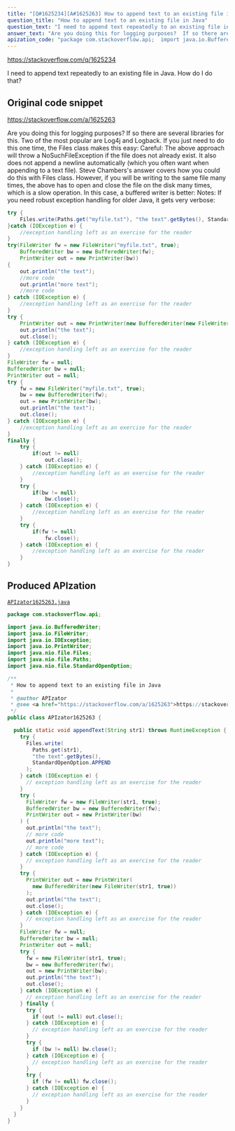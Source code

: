 ```yaml
---
title: "[Q#1625234][A#1625263] How to append text to an existing file in Java"
question_title: "How to append text to an existing file in Java"
question_text: "I need to append text repeatedly to an existing file in Java. How do I do that?"
answer_text: "Are you doing this for logging purposes?  If so there are several libraries for this. Two of the most popular are Log4j and Logback. If you just need to do this one time, the Files class makes this easy: Careful: The above approach will throw a NoSuchFileException if the file does not already exist. It also does not append a newline automatically (which you often want when appending to a text file). Steve Chambers's answer covers how you could do this with Files class. However, if you will be writing to the same file many times, the above has to open and close the file on the disk many times, which is a slow operation. In this case, a buffered writer is better: Notes: If you need robust exception handling for older Java, it gets very verbose:"
apization_code: "package com.stackoverflow.api;  import java.io.BufferedWriter; import java.io.FileWriter; import java.io.IOException; import java.io.PrintWriter; import java.nio.file.Files; import java.nio.file.Paths; import java.nio.file.StandardOpenOption;  /**  * How to append text to an existing file in Java  *  * @author APIzator  * @see <a href=\"https://stackoverflow.com/a/1625263\">https://stackoverflow.com/a/1625263</a>  */ public class APIzator1625263 {    public static void appendText(String str1) throws RuntimeException {     try {       Files.write(         Paths.get(str1),         \"the text\".getBytes(),         StandardOpenOption.APPEND       );     } catch (IOException e) {       // exception handling left as an exercise for the reader     }     try (       FileWriter fw = new FileWriter(str1, true);       BufferedWriter bw = new BufferedWriter(fw);       PrintWriter out = new PrintWriter(bw)     ) {       out.println(\"the text\");       // more code       out.println(\"more text\");       // more code     } catch (IOException e) {       // exception handling left as an exercise for the reader     }     try {       PrintWriter out = new PrintWriter(         new BufferedWriter(new FileWriter(str1, true))       );       out.println(\"the text\");       out.close();     } catch (IOException e) {       // exception handling left as an exercise for the reader     }     FileWriter fw = null;     BufferedWriter bw = null;     PrintWriter out = null;     try {       fw = new FileWriter(str1, true);       bw = new BufferedWriter(fw);       out = new PrintWriter(bw);       out.println(\"the text\");       out.close();     } catch (IOException e) {       // exception handling left as an exercise for the reader     } finally {       try {         if (out != null) out.close();       } catch (IOException e) {         // exception handling left as an exercise for the reader       }       try {         if (bw != null) bw.close();       } catch (IOException e) {         // exception handling left as an exercise for the reader       }       try {         if (fw != null) fw.close();       } catch (IOException e) {         // exception handling left as an exercise for the reader       }     }   } }"
---
```


https://stackoverflow.com/q/1625234

I need to append text repeatedly to an existing file in Java. How do I do that?



## Original code snippet

https://stackoverflow.com/a/1625263

Are you doing this for logging purposes?  If so there are several libraries for this. Two of the most popular are Log4j and Logback.
If you just need to do this one time, the Files class makes this easy:
Careful: The above approach will throw a NoSuchFileException if the file does not already exist. It also does not append a newline automatically (which you often want when appending to a text file). Steve Chambers&#x27;s answer covers how you could do this with Files class.
However, if you will be writing to the same file many times, the above has to open and close the file on the disk many times, which is a slow operation. In this case, a buffered writer is better:
Notes:
If you need robust exception handling for older Java, it gets very verbose:

```java
try {
    Files.write(Paths.get("myfile.txt"), "the text".getBytes(), StandardOpenOption.APPEND);
}catch (IOException e) {
    //exception handling left as an exercise for the reader
}
try(FileWriter fw = new FileWriter("myfile.txt", true);
    BufferedWriter bw = new BufferedWriter(fw);
    PrintWriter out = new PrintWriter(bw))
{
    out.println("the text");
    //more code
    out.println("more text");
    //more code
} catch (IOException e) {
    //exception handling left as an exercise for the reader
}
try {
    PrintWriter out = new PrintWriter(new BufferedWriter(new FileWriter("myfile.txt", true)));
    out.println("the text");
    out.close();
} catch (IOException e) {
    //exception handling left as an exercise for the reader
}
FileWriter fw = null;
BufferedWriter bw = null;
PrintWriter out = null;
try {
    fw = new FileWriter("myfile.txt", true);
    bw = new BufferedWriter(fw);
    out = new PrintWriter(bw);
    out.println("the text");
    out.close();
} catch (IOException e) {
    //exception handling left as an exercise for the reader
}
finally {
    try {
        if(out != null)
            out.close();
    } catch (IOException e) {
        //exception handling left as an exercise for the reader
    }
    try {
        if(bw != null)
            bw.close();
    } catch (IOException e) {
        //exception handling left as an exercise for the reader
    }
    try {
        if(fw != null)
            fw.close();
    } catch (IOException e) {
        //exception handling left as an exercise for the reader
    }
}
```

## Produced APIzation

[`APIzator1625263.java`](https://github.com/pasqualesalza/apization-temp-data/raw/master/apizations/java/APIzator1625263.java)

```java
package com.stackoverflow.api;

import java.io.BufferedWriter;
import java.io.FileWriter;
import java.io.IOException;
import java.io.PrintWriter;
import java.nio.file.Files;
import java.nio.file.Paths;
import java.nio.file.StandardOpenOption;

/**
 * How to append text to an existing file in Java
 *
 * @author APIzator
 * @see <a href="https://stackoverflow.com/a/1625263">https://stackoverflow.com/a/1625263</a>
 */
public class APIzator1625263 {

  public static void appendText(String str1) throws RuntimeException {
    try {
      Files.write(
        Paths.get(str1),
        "the text".getBytes(),
        StandardOpenOption.APPEND
      );
    } catch (IOException e) {
      // exception handling left as an exercise for the reader
    }
    try (
      FileWriter fw = new FileWriter(str1, true);
      BufferedWriter bw = new BufferedWriter(fw);
      PrintWriter out = new PrintWriter(bw)
    ) {
      out.println("the text");
      // more code
      out.println("more text");
      // more code
    } catch (IOException e) {
      // exception handling left as an exercise for the reader
    }
    try {
      PrintWriter out = new PrintWriter(
        new BufferedWriter(new FileWriter(str1, true))
      );
      out.println("the text");
      out.close();
    } catch (IOException e) {
      // exception handling left as an exercise for the reader
    }
    FileWriter fw = null;
    BufferedWriter bw = null;
    PrintWriter out = null;
    try {
      fw = new FileWriter(str1, true);
      bw = new BufferedWriter(fw);
      out = new PrintWriter(bw);
      out.println("the text");
      out.close();
    } catch (IOException e) {
      // exception handling left as an exercise for the reader
    } finally {
      try {
        if (out != null) out.close();
      } catch (IOException e) {
        // exception handling left as an exercise for the reader
      }
      try {
        if (bw != null) bw.close();
      } catch (IOException e) {
        // exception handling left as an exercise for the reader
      }
      try {
        if (fw != null) fw.close();
      } catch (IOException e) {
        // exception handling left as an exercise for the reader
      }
    }
  }
}

```